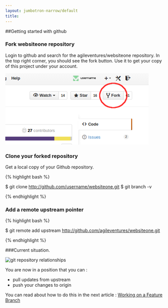 ```yaml
---
layout: jumbotron-narrow/default
title:
---
```


##Getting started with github

### Fork websiteone repository

Login to github and search for the agileventures/websiteone
repository. In the top right corner, you should see the fork
button. Use it to get your copy of this project under your account.


![Github fork button](/images/GithubFork.png 'http://Github.com/agileventure.websiteone/')

### Clone your forked repository

Get a local copy of your Github repository.

{% highlight bash %}

$ git clone http://github.com/username/websiteone.git $ git branch -v

{% endhighlight %}

### Add a remote upstream pointer
{% highlight bash %}

$ git remote add upstream http://github.com/agileventures/websiteone.git

{% endhighlight %}

###Current situation.

![git repository relationships](https://docs.google.com/drawings/d/1twhw8db9fIuO29OTBc3TpAS_Vyp7MACnH-tQBUacV2Y/pub?w=480&h=360)


You are now in a position that you can :

* pull updates from upstream
* push your changes to origin 

You can read about how to do this in the next article : [Working on a
Feature
Branch](../working-with-git-on-a-feature-branch/)

